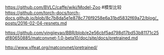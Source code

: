 
https://github.com/BVLC/caffe/wiki/Model-Zoo
#模型比较
https://github.com/torch-docs/torch-docs.github.io/blob/8c7b8da5e1e878c776f9258e6a31bd5832f69a72/blog/_posts/2016-02-04-resnets.md

https://github.com/yingjieyao/BBR/blob/e2e56cbf5ad798d17bd53b81171c25df80650885/matconvnet-1.0-beta10/doc/site/docs/pretrained.md

http://www.vlfeat.org/matconvnet/pretrained/
